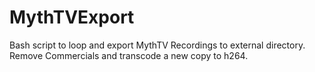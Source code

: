 # MythTVExport
Bash script to loop and export MythTV Recordings to external directory.  Remove Commercials and transcode a new copy to h264.
